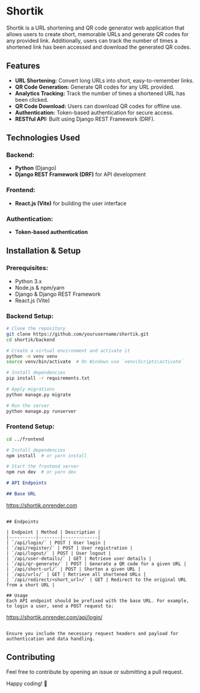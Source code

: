 # Shortik

Shortik is a URL shortening and QR code generator web application that allows users to create short, memorable URLs and generate QR codes for any provided link. Additionally, users can track the number of times a shortened link has been accessed and download the generated QR codes.

## Features

- **URL Shortening:** Convert long URLs into short, easy-to-remember links.
- **QR Code Generation:** Generate QR codes for any URL provided.
- **Analytics Tracking:** Track the number of times a shortened URL has been clicked.
- **QR Code Download:** Users can download QR codes for offline use.
- **Authentication:** Token-based authentication for secure access.
- **RESTful API:** Built using Django REST Framework (DRF).

## Technologies Used

### Backend:
- **Python** (Django)
- **Django REST Framework (DRF)** for API development

### Frontend:
- **React.js (Vite)** for building the user interface

### Authentication:
- **Token-based authentication**

## Installation & Setup

### Prerequisites:
- Python 3.x
- Node.js & npm/yarn
- Django & Django REST Framework
- React.js (Vite)

### Backend Setup:
```bash
# Clone the repository
git clone https://github.com/yourusername/shortik.git
cd shortik/backend

# Create a virtual environment and activate it
python -m venv venv
source venv/bin/activate  # On Windows use `venv\Scripts\activate`

# Install dependencies
pip install -r requirements.txt

# Apply migrations
python manage.py migrate

# Run the server
python manage.py runserver
```

### Frontend Setup:
```bash
cd ../frontend

# Install dependencies
npm install  # or yarn install

# Start the frontend server
npm run dev  # or yarn dev
```

```markdown
# API Endpoints

## Base URL
```
https://shortik.onrender.com
```

## Endpoints

| Endpoint | Method | Description |
|----------|--------|-------------|
| `/api/login/` | POST | User login |
| `/api/register/` | POST | User registration |
| `/api/logout/` | POST | User logout |
| `/api/user-details/` | GET | Retrieve user details |
| `/api/qr-generate/` | POST | Generate a QR code for a given URL |
| `/api/short-url/` | POST | Shorten a given URL |
| `/api/urls/` | GET | Retrieve all shortened URLs |
| `/api/redirect/<short_url>/` | GET | Redirect to the original URL from a short URL |

## Usage
Each API endpoint should be prefixed with the base URL. For example, to login a user, send a POST request to:
```
https://shortik.onrender.com/api/login/
```

Ensure you include the necessary request headers and payload for authentication and data handling.
```

## Contributing
Feel free to contribute by opening an issue or submitting a pull request.

Happy coding! 🚀

